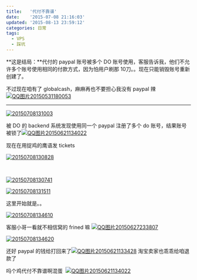 ```yaml
---
title:   '代付不靠谱'
date:    '2015-07-08 21:16:03'
updated: '2015-08-13 23:59:12'
categories: 日常
tags:
  - VPS
  - 踩坑
---
```


**这是结局：**代付的 paypal 账号被多个 DO 账号使用，客服告诉我，他们不允许多个账号使用相同的付款方式，因为怕用户刷那 10刀。。现在只能销毁账号重新创建了。

不过现在咱有了 globalcash，麻麻再也不要担心我没有 paypal 辣 [![QQ图片20150531180053](https://img.prin.studio/images/2015/05/2015-05-31_10-01-03.jpg)](https://img.prin.studio/images/2015/05/2015-05-31_10-01-03.jpg)

----------

[![20150708131003](https://img.prin.studio/images/2015/07/2015-07-08_05-10-22-1024x332.png)](https://img.prin.studio/images/2015/07/2015-07-08_05-10-22.png)

被 DO 的 backend 系统发现使用同一个 paypal 注册了多个 do 账号，结果账号被锁了[![QQ图片20150621134022](https://img.prin.studio/images/2015/06/2015-06-21_05-40-30.gif)](https://img.prin.studio/images/2015/06/2015-06-21_05-40-30.gif)

现在在用捉鸡的鹰语发 tickets

[![20150708130828](https://img.prin.studio/images/2015/07/2015-07-08_05-12-02.png)](https://img.prin.studio/images/2015/07/2015-07-08_05-12-02.png)

 

[![20150708130741](https://img.prin.studio/images/2015/07/2015-07-08_05-12-18.png)](https://img.prin.studio/images/2015/07/2015-07-08_05-12-18.png)

[![20150708131511](https://img.prin.studio/images/2015/07/2015-07-08_05-15-17.png)](https://img.prin.studio/images/2015/07/2015-07-08_05-15-17.png)

<!--more-->

这里开始就是。。

[![20150708134610](https://img.prin.studio/images/2015/07/2015-07-08_06-27-36.png)](https://img.prin.studio/images/2015/07/2015-07-08_06-27-36.png)

客服小哥一看就不相信窝的 frined 嘛 [![QQ图片20150627233807](https://img.prin.studio/images/2015/06/2015-06-27_15-39-05.jpg)](https://img.prin.studio/images/2015/06/2015-06-27_15-39-05.jpg)

[![20150708134620](https://img.prin.studio/images/2015/07/2015-07-08_06-28-52.png)](https://img.prin.studio/images/2015/07/2015-07-08_06-28-52.png)

还好 paypal 的钱给打回来了[![QQ图片20150621133428](https://img.prin.studio/images/2015/06/2015-06-21_05-34-38.jpg)](https://img.prin.studio/images/2015/06/2015-06-21_05-34-38.jpg) 淘宝卖家也乖乖给咱退款了

吗个鸡代付不靠谱啊混蛋  [![QQ图片20150621134022](https://img.prin.studio/images/2015/06/2015-06-21_05-40-30.gif)](https://img.prin.studio/images/2015/06/2015-06-21_05-40-30.gif)
